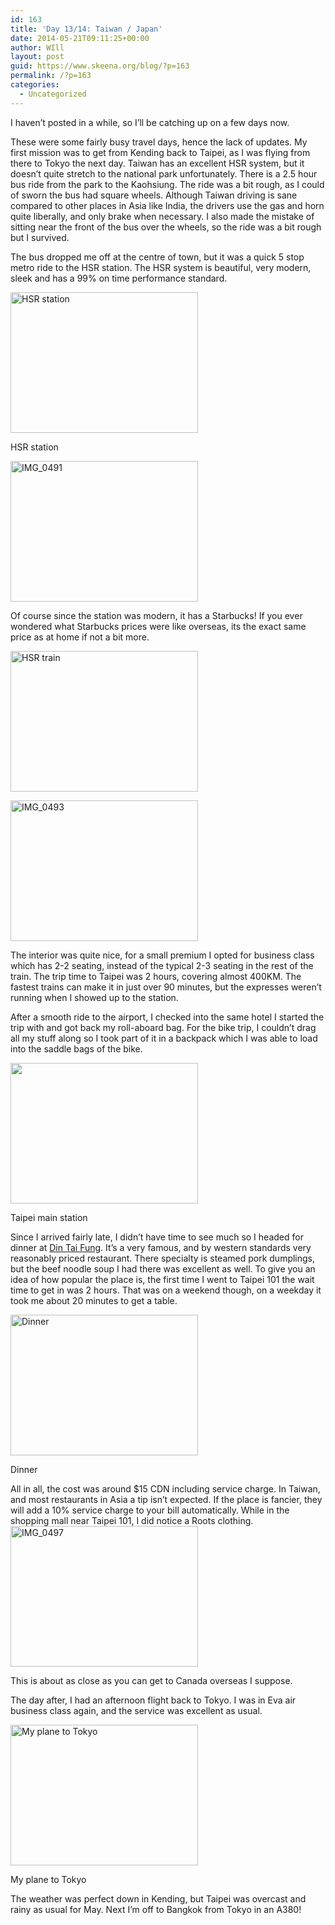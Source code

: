 ```yaml
---
id: 163
title: 'Day 13/14: Taiwan / Japan'
date: 2014-05-21T09:11:25+00:00
author: WIll
layout: post
guid: https://www.skeena.org/blog/?p=163
permalink: /?p=163
categories:
  - Uncategorized
---
```

I haven&#8217;t posted in a while, so I&#8217;ll be catching up on a few days now.

These were some fairly busy travel days, hence the lack of updates. My first mission was to get from Kending back to Taipei, as I was flying from there to Tokyo the next day. Taiwan has an excellent HSR system, but it doesn&#8217;t quite stretch to the national park unfortunately. There is a 2.5 hour bus ride from the park to the Kaohsiung. The ride was a bit rough, as I could of sworn the bus had square wheels. Although Taiwan driving is sane compared to other places in Asia like India, the drivers use the gas and horn quite liberally, and only brake when necessary. I also made the mistake of sitting near the front of the bus over the wheels, so the ride was a bit rough but I survived.

The bus dropped me off at the centre of town, but it was a quick 5 stop metro ride to the HSR station. The HSR system is beautiful, very modern, sleek and has a 99% on time performance standard.

<div id="attachment_164" style="width: 310px" class="wp-caption alignnone">
  <a href="https://www.skeena.org/blog/wp-content/uploads/2014/05/IMG_0490.jpg"><img aria-describedby="caption-attachment-164" loading="lazy" class="size-medium wp-image-164" src="https://www.skeena.org/blog/wp-content/uploads/2014/05/IMG_0490-300x225.jpg" alt="HSR station" width="300" height="225" srcset="https://www.skeena.org/blog/wp-content/uploads/2014/05/IMG_0490-300x225.jpg 300w, https://www.skeena.org/blog/wp-content/uploads/2014/05/IMG_0490-1024x768.jpg 1024w, https://www.skeena.org/blog/wp-content/uploads/2014/05/IMG_0490-500x375.jpg 500w, https://www.skeena.org/blog/wp-content/uploads/2014/05/IMG_0490.jpg 1632w" sizes="(max-width: 300px) 100vw, 300px" /></a>
  
  <p id="caption-attachment-164" class="wp-caption-text">
    HSR station
  </p>
</div>

[<img loading="lazy" class="alignnone size-medium wp-image-165" src="https://www.skeena.org/blog/wp-content/uploads/2014/05/IMG_0491-300x225.jpg" alt="IMG_0491" width="300" height="225" srcset="https://www.skeena.org/blog/wp-content/uploads/2014/05/IMG_0491-300x225.jpg 300w, https://www.skeena.org/blog/wp-content/uploads/2014/05/IMG_0491-1024x768.jpg 1024w, https://www.skeena.org/blog/wp-content/uploads/2014/05/IMG_0491-500x375.jpg 500w" sizes="(max-width: 300px) 100vw, 300px" />](https://www.skeena.org/blog/wp-content/uploads/2014/05/IMG_0491.jpg)

Of course since the station was modern, it has a Starbucks! If you ever wondered what Starbucks prices were like overseas, its the exact same price as at home if not a bit more.

[<img loading="lazy" class="alignnone size-medium wp-image-166" src="https://www.skeena.org/blog/wp-content/uploads/2014/05/IMG_0492-300x225.jpg" alt="HSR train" width="300" height="225" srcset="https://www.skeena.org/blog/wp-content/uploads/2014/05/IMG_0492-300x225.jpg 300w, https://www.skeena.org/blog/wp-content/uploads/2014/05/IMG_0492-1024x768.jpg 1024w, https://www.skeena.org/blog/wp-content/uploads/2014/05/IMG_0492-500x375.jpg 500w" sizes="(max-width: 300px) 100vw, 300px" />](https://www.skeena.org/blog/wp-content/uploads/2014/05/IMG_0492.jpg)

[<img loading="lazy" class="alignnone size-medium wp-image-167" src="https://www.skeena.org/blog/wp-content/uploads/2014/05/IMG_0493-300x225.jpg" alt="IMG_0493" width="300" height="225" srcset="https://www.skeena.org/blog/wp-content/uploads/2014/05/IMG_0493-300x225.jpg 300w, https://www.skeena.org/blog/wp-content/uploads/2014/05/IMG_0493-1024x768.jpg 1024w, https://www.skeena.org/blog/wp-content/uploads/2014/05/IMG_0493-500x375.jpg 500w, https://www.skeena.org/blog/wp-content/uploads/2014/05/IMG_0493.jpg 1441w" sizes="(max-width: 300px) 100vw, 300px" />](https://www.skeena.org/blog/wp-content/uploads/2014/05/IMG_0493.jpg)

The interior was quite nice, for a small premium I opted for business class which has 2-2 seating, instead of the typical 2-3 seating in the rest of the train. The trip time to Taipei was 2 hours, covering almost 400KM. The fastest trains can make it in just over 90 minutes, but the expresses weren&#8217;t running when I showed up to the station.

After a smooth ride to the airport, I checked into the same hotel I started the trip with and got back my roll-aboard bag. For the bike trip, I couldn&#8217;t drag all my stuff along so I took part of it in a backpack which I was able to load into the saddle bags of the bike.

<div id="attachment_168" style="width: 310px" class="wp-caption alignnone">
  <a href="https://www.skeena.org/blog/wp-content/uploads/2014/05/IMG_0495.jpg"><img aria-describedby="caption-attachment-168" loading="lazy" class="wp-image-168 size-medium" src="https://www.skeena.org/blog/wp-content/uploads/2014/05/IMG_0495-300x225.jpg" alt="" width="300" height="225" srcset="https://www.skeena.org/blog/wp-content/uploads/2014/05/IMG_0495-300x225.jpg 300w, https://www.skeena.org/blog/wp-content/uploads/2014/05/IMG_0495-1024x768.jpg 1024w, https://www.skeena.org/blog/wp-content/uploads/2014/05/IMG_0495-500x375.jpg 500w, https://www.skeena.org/blog/wp-content/uploads/2014/05/IMG_0495.jpg 1632w" sizes="(max-width: 300px) 100vw, 300px" /></a>
  
  <p id="caption-attachment-168" class="wp-caption-text">
    Taipei main station
  </p>
</div>

Since I arrived fairly late, I didn&#8217;t have time to see much so I headed for dinner at [Din Tai Fung](https://suite.io/erin-de-santiago/3fgw2jc). It&#8217;s a very famous, and by western standards very reasonably priced restaurant. There specialty is steamed pork dumplings, but the beef noodle soup I had there was excellent as well. To give you an idea of how popular the place is, the first time I went to Taipei 101 the wait time to get in was 2 hours. That was on a weekend though, on a weekday it took me about 20 minutes to get a table.

<div id="attachment_169" style="width: 310px" class="wp-caption alignnone">
  <a href="https://www.skeena.org/blog/wp-content/uploads/2014/05/IMG_0496.jpg"><img aria-describedby="caption-attachment-169" loading="lazy" class="size-medium wp-image-169" src="https://www.skeena.org/blog/wp-content/uploads/2014/05/IMG_0496-300x225.jpg" alt="Dinner" width="300" height="225" srcset="https://www.skeena.org/blog/wp-content/uploads/2014/05/IMG_0496-300x225.jpg 300w, https://www.skeena.org/blog/wp-content/uploads/2014/05/IMG_0496-1024x768.jpg 1024w, https://www.skeena.org/blog/wp-content/uploads/2014/05/IMG_0496-500x375.jpg 500w" sizes="(max-width: 300px) 100vw, 300px" /></a>
  
  <p id="caption-attachment-169" class="wp-caption-text">
    Dinner
  </p>
</div>

All in all, the cost was around $15 CDN including service charge. In Taiwan, and most restaurants in Asia a tip isn&#8217;t expected. If the place is fancier, they will add a 10% service charge to your bill automatically. While in the shopping mall near Taipei 101, I did notice a Roots clothing. [<img loading="lazy" class="alignnone size-medium wp-image-170" src="https://www.skeena.org/blog/wp-content/uploads/2014/05/IMG_0497-300x225.jpg" alt="IMG_0497" width="300" height="225" srcset="https://www.skeena.org/blog/wp-content/uploads/2014/05/IMG_0497-300x225.jpg 300w, https://www.skeena.org/blog/wp-content/uploads/2014/05/IMG_0497-1024x768.jpg 1024w, https://www.skeena.org/blog/wp-content/uploads/2014/05/IMG_0497-500x375.jpg 500w" sizes="(max-width: 300px) 100vw, 300px" />](https://www.skeena.org/blog/wp-content/uploads/2014/05/IMG_0497.jpg)

This is about as close as you can get to Canada overseas I suppose.

The day after, I had an afternoon flight back to Tokyo. I was in Eva air business class again, and the service was excellent as usual.

<div id="attachment_171" style="width: 310px" class="wp-caption alignnone">
  <a href="https://www.skeena.org/blog/wp-content/uploads/2014/05/IMG_0499.jpg"><img aria-describedby="caption-attachment-171" loading="lazy" class="size-medium wp-image-171" src="https://www.skeena.org/blog/wp-content/uploads/2014/05/IMG_0499-300x225.jpg" alt="My plane to Tokyo" width="300" height="225" srcset="https://www.skeena.org/blog/wp-content/uploads/2014/05/IMG_0499-300x225.jpg 300w, https://www.skeena.org/blog/wp-content/uploads/2014/05/IMG_0499-1024x768.jpg 1024w, https://www.skeena.org/blog/wp-content/uploads/2014/05/IMG_0499-500x375.jpg 500w, https://www.skeena.org/blog/wp-content/uploads/2014/05/IMG_0499.jpg 1632w" sizes="(max-width: 300px) 100vw, 300px" /></a>
  
  <p id="caption-attachment-171" class="wp-caption-text">
    My plane to Tokyo
  </p>
</div>

The weather was perfect down in Kending, but Taipei was overcast and rainy as usual for May. Next I&#8217;m off to Bangkok from Tokyo in an A380!